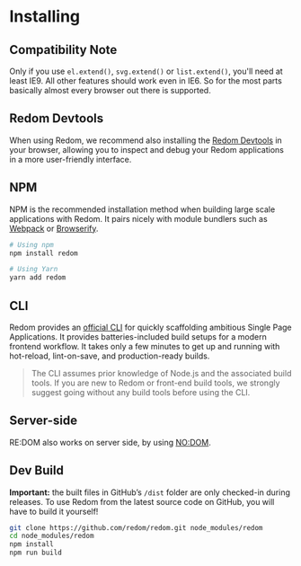 # Installing

## Compatibility Note

Only if you use `el.extend()`, `svg.extend()` or `list.extend()`, you'll need at least IE9.
All other features should work even in IE6. So for the most parts basically almost every browser out there is supported.

## Redom Devtools

When using Redom, we recommend also installing the [Redom Devtools](https://github.com/redom/redom-devtools) in your browser, allowing you to inspect and
debug your Redom applications in a more user-friendly interface.

## NPM

NPM is the recommended installation method when building large scale applications with Redom.
It pairs nicely with module bundlers such as [Webpack](https://webpack.js.org/) or [Browserify](http://browserify.org/).

```bash
# Using npm
npm install redom

# Using Yarn
yarn add redom
```

## CLI

Redom provides an [official CLI](https://github.com/redom/redom-cli) for quickly scaffolding ambitious Single Page Applications.
It provides batteries-included build setups for a modern frontend workflow.
It takes only a few minutes to get up and running with hot-reload, lint-on-save, and production-ready builds.

> The CLI assumes prior knowledge of Node.js and the associated build tools. If you are new to Redom or front-end build tools, we strongly suggest going without any build tools before using the CLI.

## Server-side

RE:DOM also works on server side, by using [NO:DOM](https://github.com/redom/nodom).

## Dev Build

**Important:** the built files in GitHub’s `/dist` folder are only checked-in during releases.
To use Redom from the latest source code on GitHub, you will have to build it yourself!

```bash
git clone https://github.com/redom/redom.git node_modules/redom
cd node_modules/redom
npm install
npm run build
```

